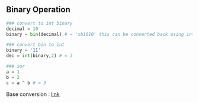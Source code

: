 ## Binary Operation

```python
### convert to int binary 
decimal = 10
binary = bin(decimal) # = 'xb1010' this can be converted back using int(binary,2)

### convert bin to int 
binary = '11'
dec = int(binary,2) # = 3

### xor 
a = 1
b = 2
c = a ^ b # = 3
```

Base conversion : [link](https://www.rapidtables.com/convert/number/base-converter.html)